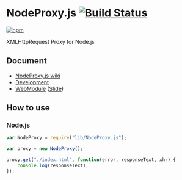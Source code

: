 # NodeProxy.js [![Build Status](https://travis-ci.org/uupaa/NodeProxy.js.png)](http://travis-ci.org/uupaa/NodeProxy.js)

[![npm](https://nodei.co/npm/uupaa.nodeproxy.js.png?downloads=true&stars=true)](https://nodei.co/npm/uupaa.nodeproxy.js/)

XMLHttpRequest Proxy for Node.js

## Document

- [NodeProxy.js wiki](https://github.com/uupaa/NodeProxy.js/wiki/NodeProxy)
- [Development](https://github.com/uupaa/WebModule/wiki/Development)
- [WebModule](https://github.com/uupaa/WebModule) ([Slide](http://uupaa.github.io/Slide/slide/WebModule/index.html))


## How to use

### Node.js

```js
var NodeProxy = require("lib/NodeProxy.js");

var proxy = new NodeProxy();

proxy.get("./index.html", function(error, responseText, xhr) {
    console.log(responseText);
});
```
